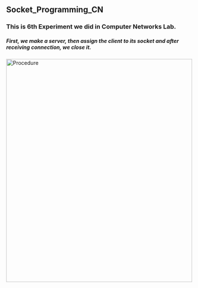 ## Socket_Programming_CN
### This is 6th Experiment we did in Computer Networks Lab.
##### First, we make a server, then assign the client to its socket and after receiving connection, we close it.
<img src="https://files.realpython.com/media/sockets-tcp-flow.1da426797e37.jpg" alt="Procedure" width="500" height="600">
